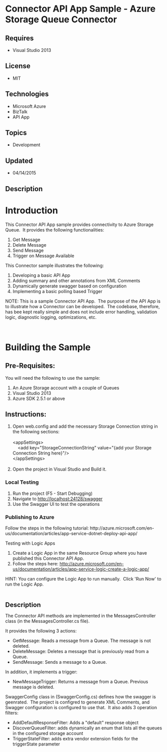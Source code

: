 # Connector API App Sample - Azure Storage Queue Connector
## Requires
- Visual Studio 2013
## License
- MIT
## Technologies
- Microsoft Azure
- BizTalk
- API App
## Topics
- Development
## Updated
- 04/14/2015
## Description

<h1>
<div class="endscriptcode">
<div class="endscriptcode">Introduction</div>
</div>
</h1>
<p>This Connector API App sample provides connectivity to Azure Storage Queue.&nbsp; It provides the following functionalities:</p>
<ol>
<li>Get Message </li><li>Delete Message </li><li>Send Message </li><li>Trigger on Message Available </li></ol>
<p>This Connector sample illustrates the following:</p>
<ol>
<li>Developing a basic API App </li><li>Adding summary and other annotations from XML Comments </li><li>Dynamically generate swagger based on configuration </li><li>Implementing a basic polling based Trigger </li></ol>
<p>NOTE: This is a sample Connector API App.&nbsp; The purpose of the API App is to illustrate how a Connector can be developed.&nbsp; The codebase, therefore, has bee kept really simple and does not include error handling, validation logic, diagnostic logging,
 optimizations, etc.</p>
<p>&nbsp;</p>
<h1><span>Building the Sample</span></h1>
<h2>Pre-Requisites:</h2>
<p>You will need the following to use the sample:</p>
<ol>
<li>An Azure Storage account with a couple of Queues </li><li>Visual Studio 2013 </li><li>Azure SDK 2.5.1 or above </li></ol>
<h2>Instructions:</h2>
<ol>
<li>Open web.config and add the necessary Storage Connection string in the following sections:<br>
<br>
&lt;appSettings&gt;<br>
&nbsp;&nbsp;&nbsp; &lt;add key=&quot;StorageConnectionString&quot; value=&quot;{add your Storage Connection String here}&quot;/&gt;<br>
&lt;/appSettings&gt;<br>
<br>
</li><li>Open the project in Visual Studio and Build it. </li></ol>
<h3>Local Testing</h3>
<ol>
<li>Run the project (F5 - Start Debugging) </li><li>Navigate to <a href="http://localhost:24128/swagger">http://localhost:24128/swagger</a>
</li><li>Use the Swagger UI to test the operations </li></ol>
<h3>Publishing to Azure</h3>
<p>Follow the steps in the following tutorial: http://azure.microsoft.com/en-us/documentation/articles/app-service-dotnet-deploy-api-app/</p>
<p>Testing with Logic Apps</p>
<ol>
<li>Create a Logic App in the same Resource Group where you have published this Connector API App.
</li><li>Follow the steps here: <a href="http://azure.microsoft.com/en-us/documentation/articles/app-service-logic-create-a-logic-app/">
http://azure.microsoft.com/en-us/documentation/articles/app-service-logic-create-a-logic-app/</a>
</li></ol>
<p>HINT: You can configure the Logic App to run manually.&nbsp; Click 'Run Now' to run the Logic App.<em><br>
</em></p>
<p>&nbsp;</p>
<p><span style="font-size:20px; font-weight:bold">Description</span><span style="font-size:20px; font-weight:bold"><br>
</span></p>
<p>The Connector API methods are implemented in the MessagesController class (in the MessagesController.cs file).</p>
<p>It provides the following 3 actions:</p>
<ul>
<li>GetMessage: Reads a message from a Queue. The message is not deleted. </li><li>DeleteMessage: Deletes a message that is previously read from a Queue. </li><li>SendMessage: Sends a message to a Queue. </li></ul>
<p>In addition, it implements a trigger:</p>
<ul>
<li>NewMessageTrigger: Returns a message from a Queue. Previous message is deleted.
</li></ul>
<p>SwaggerConfig class in (SwaggerConfig.cs) defines how the swagger is geenrated.&nbsp; The project is configred to generate XML Comments, and Swagger configuration is configured to use that.&nbsp; It also adds 3 operation filters:</p>
<ul>
<li>AddDefaultResponseFilter: Adds a &quot;default&quot; response object </li><li>DiscoverQueueFilter: adds dynamically an enum that lists all the queues in the configured storage account
</li><li>TriggerStateFilter: adds extra vendor extension fields for the triggerState parameter
</li></ul>
<p>&nbsp;</p>
<p><span>&nbsp;</span></p>
<ul>
</ul>
